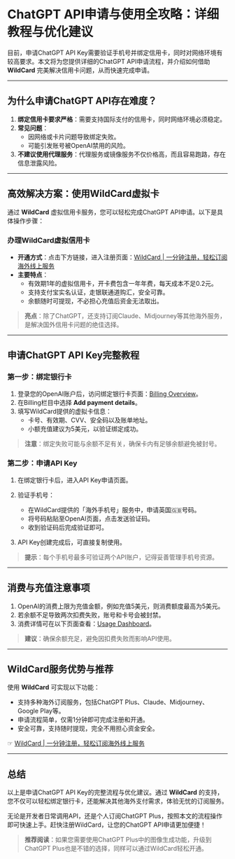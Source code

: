 # ChatGPT API申请与使用全攻略：详细教程与优化建议

目前，申请ChatGPT API Key需要验证手机号并绑定信用卡，同时对网络环境有较高要求。本文将为您提供详细的ChatGPT API申请流程，并介绍如何借助 **WildCard** 完美解决信用卡问题，从而快速完成申请。

---

## 为什么申请ChatGPT API存在难度？

1. **绑定信用卡要求严格**：需要支持国际支付的信用卡，同时网络环境必须稳定。
2. **常见问题**：
   - 因网络或卡片问题导致绑定失败。
   - 可能引发账号被OpenAI禁用的风险。
3. **不建议使用代理服务**：代理服务或镜像服务不仅价格高，而且容易跑路，存在信息泄露风险。

---

## 高效解决方案：使用WildCard虚拟卡

通过 **WildCard** 虚拟信用卡服务，您可以轻松完成ChatGPT API申请。以下是具体操作步骤：

### 办理WildCard虚拟信用卡

- **开通方式**：点击下方链接，进入注册页面：[WildCard | 一分钟注册，轻松订阅海外线上服务](https://bit.ly/bewildcard)
- **主要特点**：
  - 有效期1年的虚拟信用卡，开卡费包含一年年费，每天成本不足0.2元。
  - 支持支付宝实名认证，走银联通道购汇，安全可靠。
  - 余额随时可提现，不必担心充值后资金无法取出。

> **亮点**：除了ChatGPT，还支持订阅Claude、Midjourney等其他海外服务，是解决国外信用卡问题的绝佳选择。

---

## 申请ChatGPT API Key完整教程

### 第一步：绑定银行卡

1. 登录您的OpenAI账户后，访问绑定银行卡页面：[Billing Overview](https://platform.openai.com/account/billing/overview)。
2. 在Billing栏目中选择 **Add payment details**。
3. 填写WildCard提供的虚拟卡信息：
   - 卡号、有效期、CVV、安全码以及账单地址。
   - 小额充值建议为5美元，以验证绑定成功。

> **注意**：绑定失败可能与余额不足有关，确保卡内有足够余额避免被封号。

### 第二步：申请API Key

1. 在绑定银行卡后，进入API Key申请页面。
2. 验证手机号：
   - 在WildCard提供的「海外手机号」服务中，申请英国🇬🇧号码。
   - 将号码粘贴至OpenAI页面，点击发送验证码。
   - 收到验证码后完成验证即可。

3. API Key创建完成后，可直接复制使用。

> **提示**：每个手机号最多可验证两个API账户，记得妥善管理手机号资源。

---

## 消费与充值注意事项

1. OpenAI的消费上限为充值金额，例如充值5美元，则消费额度最高为5美元。
2. 若余额不足导致两次扣费失败，账号和卡号会被封禁。
3. 消费详情可在以下页面查看：[Usage Dashboard](https://platform.openai.com/usage)。

> **建议**：确保余额充足，避免因扣费失败而影响API使用。

---

## WildCard服务优势与推荐

使用 **WildCard** 可实现以下功能：
- 支持多种海外订阅服务，包括ChatGPT Plus、Claude、Midjourney、Google Play等。
- 申请流程简单，仅需1分钟即可完成注册和开通。
- 安全可靠，支持随时提现，完全不用担心资金安全。

☞  [WildCard | 一分钟注册，轻松订阅海外线上服务](https://bit.ly/bewildcard)

---

## 总结

以上是申请ChatGPT API Key的完整流程与优化建议。通过 **WildCard** 的支持，您不仅可以轻松绑定银行卡，还能解决其他海外支付需求，体验无忧的订阅服务。

无论是开发者日常调用API，还是个人订阅ChatGPT Plus，按照本文的流程操作即可快速上手。赶快注册WildCard，让您的ChatGPT API申请更加便捷！

> **推荐阅读**：如果您需要使用ChatGPT Plus中的图像生成功能，升级到ChatGPT Plus也是不错的选择，同样可以通过WildCard轻松开通。
